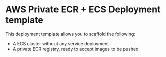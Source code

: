 # AWS Private ECR + ECS Deployment template

This deployment template allows you to scaffold the following:

* A ECS cluster without any service deployment
* A private ECR registry, ready to accept images to be pushed